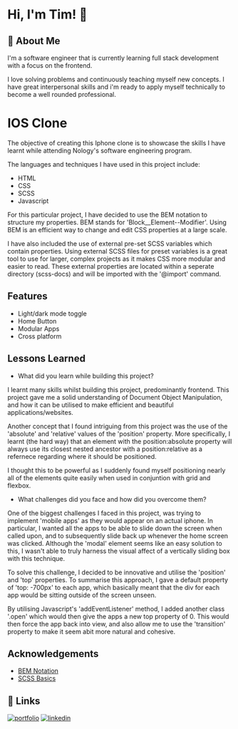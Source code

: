 
# Hi, I'm Tim! 👋


## 🚀 About Me
I'm a software engineer that is currently learning full stack development with a focus on the frontend. 

I love solving problems and continuously teaching myself new concepts. I have great interpersonal skills and i'm ready to apply myself technically to become a well rounded professional.


# IOS Clone

The objective of creating this Iphone clone is to showcase the skills I have learnt while attending Nology's software engineering program. 

The languages and techniques I have used in this project include:
- HTML
- CSS 
- SCSS
- Javascript

For this particular project, I have decided to use the BEM notation to structure my properties. BEM stands for 'Block__Element--Modifier'. Using BEM is an efficient way to change and edit CSS properties at a large scale.


I have also included the use of external pre-set SCSS variables which contain properties. Using external SCSS files for preset variables is a great tool to use for larger, complex projects as it makes CSS more modular and easier to read. These external properties are located within a seperate directory (scss-docs) and will be imported with the '@import' command.


## Features

- Light/dark mode toggle
- Home Button
- Modular Apps
- Cross platform


## Lessons Learned

- What did you learn while building this project?

I learnt many skills whilst building this project, predominantly frontend. This project gave me a solid understanding of Document Object Manipulation, and how it can be utilised to make efficient and beautiful applications/websites. 

Another concept that I found intriguing from this project was the use of the 'absolute' and 'relative' values of the 'position' property. More specifically, I learnt (the hard way) that an element with the position:absolute property will always use its closest nested ancestor with a position:relative as a refernece regarding where it should be positioned. 

I thought this to be powerful as I suddenly found myself positioning nearly all of the elements quite easily when used in conjuntion with grid and flexbox.

- What challenges did you face and how did you overcome them?

One of the biggest challenges I faced in this project, was trying to implement 'mobile apps' as they would appear on an actual iphone. In particular, I wanted all the apps to be able to slide down the screen when called upon, and to subsequently slide back up whenever the home screen was clicked. Although the 'modal' element seems like an easy solution to this, I wasn't able to truly harness the visual affect of a vertically sliding box with this technique. 

To solve this challenge, I decided to be innovative and utilise the 'position' and 'top' properties. To summarise this approach, I gave a default property of 'top: -700px' to each app, which basically meant that the div for each app would be sitting outside of the screen unseen. 

By utilising Javascript's 'addEventListener' method, I added another class '.open' which would then give the apps a new top property of 0. This would then force the app back into view, and also allow me to use the 'transition' property to make it seem abit more natural and cohesive.


## Acknowledgements

 - [BEM Notation](https://getbem.com/introduction/)
 - [SCSS Basics](https://sass-lang.com/guide)


## 🔗 Links
[![portfolio](https://img.shields.io/badge/my_portfolio-000?style=for-the-badge&logo=ko-fi&logoColor=white)](https://github.com/Tim-Mclennan/My-Portfolio)
[![linkedin](https://img.shields.io/badge/linkedin-0A66C2?style=for-the-badge&logo=linkedin&logoColor=white)](https://www.linkedin.com/in/tim-mclennan-0563341aa/)

